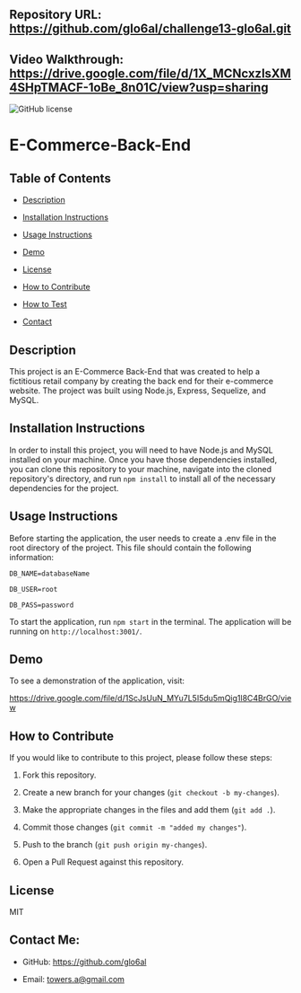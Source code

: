 ## Repository URL: https://github.com/glo6al/challenge13-glo6al.git

## Video Walkthrough: https://drive.google.com/file/d/1X_MCNcxzlsXM4SHpTMACF-1oBe_8n01C/view?usp=sharing

![GitHub license](https://img.shields.io/badge/license-MIT-blue.svg)

# E-Commerce-Back-End

## Table of Contents

- [Description](#description)

- [Installation Instructions](#installation-instructions)

- [Usage Instructions](#usage-instructions)

- [Demo](#demo)

- [License](#license)

- [How to Contribute](#how-to-contribute)

- [How to Test](#how-to-test)

- [Contact](#contact)

## Description

This project is an E-Commerce Back-End that was created to help a fictitious retail company by creating the back end for their e-commerce website. The project was built using Node.js, Express, Sequelize, and MySQL.

## Installation Instructions

In order to install this project, you will need to have Node.js and MySQL installed on your machine. Once you have those dependencies installed, you can clone this repository to your machine, navigate into the cloned repository's directory, and run `npm install` to install all of the necessary dependencies for the project.

## Usage Instructions

Before starting the application, the user needs to create a .env file in the root directory of the project. This file should contain the following information:

```
DB_NAME=databaseName

DB_USER=root

DB_PASS=password
```

To start the application, run `npm start` in the terminal. The application will be running on `http://localhost:3001/`.

## Demo

To see a demonstration of the application, visit:

https://drive.google.com/file/d/1ScJsUuN_MYu7L5I5du5mQig1l8C4BrGO/view

## How to Contribute

If you would like to contribute to this project, please follow these steps:

1. Fork this repository.

2. Create a new branch for your changes (`git checkout -b my-changes`).

3. Make the appropriate changes in the files and add them (`git add .`).

4. Commit those changes (`git commit -m "added my changes"`).

5. Push to the branch (`git push origin my-changes`).

6. Open a Pull Request against this repository.

## License

MIT

## Contact Me:

- GitHub: https://github.com/glo6al

- Email: towers.a@gmail.com
